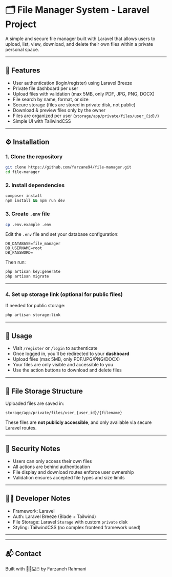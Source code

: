 # 🗂 File Manager System - Laravel Project

A simple and secure file manager built with Laravel that allows users to upload, list, view, download, and delete their own files within a private personal space.

---

## 🚀 Features

- User authentication (login/register) using Laravel Breeze
- Private file dashboard per user
- Upload files with validation (max 5MB, only PDF, JPG, PNG, DOCX)
- File search by name, format, or size
- Secure storage (files are stored in private disk, not public)
- Download & preview files only by the owner
- Files are organized per user (`storage/app/private/files/user_{id}/`)
- Simple UI with TailwindCSS

---

## ⚙️ Installation

### 1. Clone the repository

```bash
git clone https://github.com/farzane94/file-manager.git
cd file-manager
```

### 2. Install dependencies

```bash
composer install
npm install && npm run dev
```

### 3. Create `.env` file

```bash
cp .env.example .env
```

Edit the `.env` file and set your database configuration:

```env
DB_DATABASE=file_manager
DB_USERNAME=root
DB_PASSWORD=
```

Then run:

```bash
php artisan key:generate
php artisan migrate
```

---

### 4. Set up storage link (optional for public files)

If needed for public storage:

```bash
php artisan storage:link
```

---

## 🧪 Usage

- Visit `/register` or `/login` to authenticate
- Once logged in, you'll be redirected to your **dashboard**
- Upload files (max 5MB, only PDF/JPG/PNG/DOCX)
- Your files are only visible and accessible to you
- Use the action buttons to download and delete files

---

## 📁 File Storage Structure

Uploaded files are saved in:

```
storage/app/private/files/user_{user_id}/{filename}
```

These files are **not publicly accessible**, and only available via secure Laravel routes.

---

## 🔐 Security Notes

- Users can only access their own files
- All actions are behind authentication
- File display and download routes enforce user ownership
- Validation ensures accepted file types and size limits

---

## 👩‍💻 Developer Notes

- Framework: Laravel
- Auth: Laravel Breeze (Blade + Tailwind)
- File Storage: Laravel `Storage` with custom `private` disk
- Styling: TailwindCSS (no complex frontend framework used)

---

---

## 📬 Contact

Built with 👩‍💻💻🖱️ by Farzaneh Rahmani

